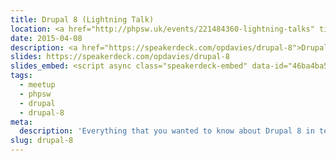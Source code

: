 ```yaml
---
title: Drupal 8 (Lightning Talk)
location: <a href="http://phpsw.uk/events/221484360-lightning-talks" title="PHPSW: Lightning Talks">PHPSW</a>
date: 2015-04-08
description: <a href="https://speakerdeck.com/opdavies/drupal-8">Drupal 8</a> (lightning talk)
slides: https://speakerdeck.com/opdavies/drupal-8
slides_embed: <script async class="speakerdeck-embed" data-id="46ba4ba577d94a32b7abdade610ceb69" data-ratio="1.29456384323641" src="//speakerdeck.com/assets/embed.js"></script>
tags:
  - meetup
  - phpsw
  - drupal
  - drupal-8
meta:
  description: 'Everything that you wanted to know about Drupal 8 in ten minutes, but were afraid to ask!'
slug: drupal-8
---
```

